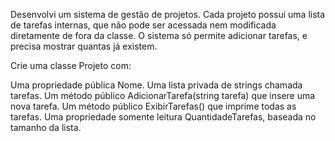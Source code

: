 Desenvolvi um sistema de gestão de projetos. Cada projeto possui uma lista de tarefas internas, que não pode ser acessada nem modificada diretamente de fora da classe. O sistema só permite adicionar tarefas, e precisa mostrar quantas já existem.

Crie uma classe Projeto com:

Uma propriedade pública Nome.
Uma lista privada de strings chamada tarefas.
Um método público AdicionarTarefa(string tarefa) que insere uma nova tarefa.
Um método público ExibirTarefas() que imprime todas as tarefas.
Uma propriedade somente leitura QuantidadeTarefas, baseada no tamanho da lista.
